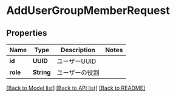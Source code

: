 # AddUserGroupMemberRequest

## Properties
Name | Type | Description | Notes
------------ | ------------- | ------------- | -------------
**id** | **UUID** | ユーザーUUID | 
**role** | **String** | ユーザーの役割 | 

[[Back to Model list]](../README.md#documentation-for-models) [[Back to API list]](../README.md#documentation-for-api-endpoints) [[Back to README]](../README.md)


